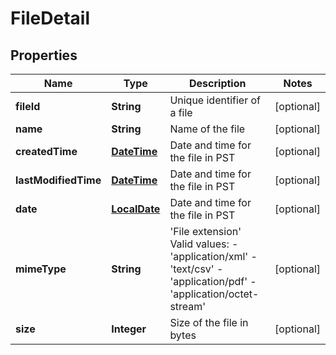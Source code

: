 
# FileDetail

## Properties
Name | Type | Description | Notes
------------ | ------------- | ------------- | -------------
**fileId** | **String** | Unique identifier of a file |  [optional]
**name** | **String** | Name of the file |  [optional]
**createdTime** | [**DateTime**](DateTime.md) | Date and time for the file in PST |  [optional]
**lastModifiedTime** | [**DateTime**](DateTime.md) | Date and time for the file in PST |  [optional]
**date** | [**LocalDate**](LocalDate.md) | Date and time for the file in PST |  [optional]
**mimeType** | **String** | &#39;File extension&#39;  Valid values: - &#39;application/xml&#39; - &#39;text/csv&#39; - &#39;application/pdf&#39; - &#39;application/octet-stream&#39;  |  [optional]
**size** | **Integer** | Size of the file in bytes |  [optional]



